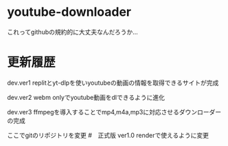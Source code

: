 # youtube-downloader
これってgithubの規約的に大丈夫なんだろうか...
# 更新履歴
dev.ver1  replitとyt-dlpを使いyoutubeの動画の情報を取得できるサイトが完成
  
  dev.ver2  webm onlyでyoutube動画をdlできるように進化
  
  dev.ver3  ffmpegを導入することでmp4,m4a,mp3に対応させるダウンローダーの完成

ここでgitのリポジトリを変更
#　正式版
ver1.0  renderで使えるように変更
